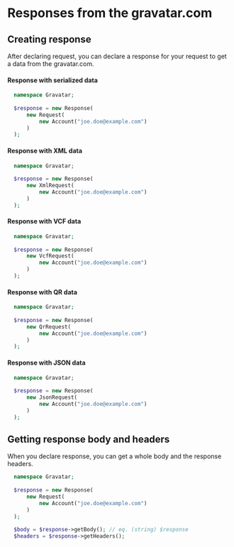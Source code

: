 # Responses from the gravatar.com

## Creating response

After declaring request, you can declare a response for your request to get a data from the gravatar.com.

#### Response with serialized data
```php
  namespace Gravatar;
  
  $response = new Response(
      new Request(
          new Account("joe.doe@example.com")
      )
  );
```

#### Response with XML data
```php
  namespace Gravatar;
  
  $response = new Response(
      new XmlRequest(
          new Account("joe.doe@example.com")
      )
  );
```

#### Response with VCF data
```php
  namespace Gravatar;
  
  $response = new Response(
      new VcfRequest(
          new Account("joe.doe@example.com")
      )
  );
```

#### Response with QR data
```php
  namespace Gravatar;
  
  $response = new Response(
      new QrRequest(
          new Account("joe.doe@example.com")
      )
  );
```

#### Response with JSON data
```php
  namespace Gravatar;
  
  $response = new Response(
      new JsonRequest(
          new Account("joe.doe@example.com")
      )
  );
```

## Getting response body and headers

When you declare response, you can get a whole body and the response headers.


```php
  namespace Gravatar;
  
  $response = new Response(
      new Request(
          new Account("joe.doe@example.com")
      )
  );
  
  $body = $response->getBody(); // eq. (string) $response
  $headers = $response->getHeaders();
```
